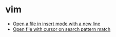 # vim 

* [Open a file in insert mode with a new line](open-a-file-in-insert-mode-with-a-new-line.md)
* [Open file with cursor on search pattern match](open-file-with-cursor-on-search-pattern-match.md)
